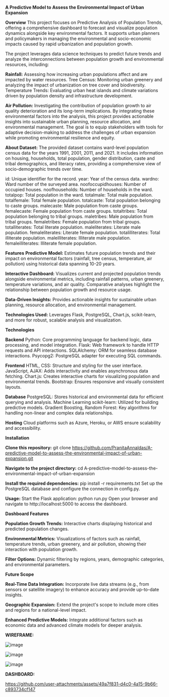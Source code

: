 
**A Predictive Model to Assess the Environmental Impact of Urban Expansion**

**Overview**
This project focuses on Predictive Analysis of Population Trends, offering a comprehensive dashboard to forecast and visualize population dynamics alongside key environmental factors. It supports urban planners and policymakers in managing the environmental and socio-economic impacts caused by rapid urbanization and population growth.

The project leverages data science techniques to predict future trends and analyze the interconnections between population growth and environmental resources, including:

**Rainfall:** Assessing how increasing urban populations affect and are impacted by water resources.
Tree Census: Monitoring urban greenery and analyzing the impact of urbanization on tree cover and biodiversity.
Temperature Trends: Evaluating urban heat islands and climate variations driven by population density and infrastructure development.

**Air Pollution:** Investigating the contribution of population growth to air quality deterioration and its long-term implications.
By integrating these environmental factors into the analysis, this project provides actionable insights into sustainable urban planning, resource allocation, and environmental management. The goal is to equip stakeholders with tools for adaptive decision-making to address the challenges of urban expansion while promoting environmental resilience and equity.

**About Dataset:** The provided dataset contains ward-level population census data for the years 1991, 2001, 2011, and 2021. It includes information on housing, households, total population, gender distribution, caste and tribal demographics, and literacy rates, providing a comprehensive view of socio-demographic trends over time.

id: Unique identifier for the record.
year: Year of the census data.
wardno: Ward number of the surveyed area.
noofoccupidhouses: Number of occupied houses.
noofhouseholds: Number of households in the ward.
totalpop: Total population in the ward.
totalmale: Total male population.
totalfemale: Total female population.
totalcaste: Total population belonging to caste groups.
malecaste: Male population from caste groups.
femalecaste: Female population from caste groups.
totaltribes: Total population belonging to tribal groups.
maletribes: Male population from tribal groups.
femaletribes: Female population from tribal groups.
totalliterates: Total literate population.
maleliterates: Literate male population.
femaleliterates: Literate female population.
totalilliterates: Total illiterate population.
maleilliterates: Illiterate male population.
femaleilliterates: Illiterate female population.

**Features**
**Predictive Model:**
Estimates future population trends and their impact on environmental factors (rainfall, tree census, temperature, air pollution) using historical data spanning 10-20 years.

**Interactive Dashboard:**
Visualizes current and projected population trends alongside environmental metrics, including rainfall patterns, urban greenery, temperature variations, and air quality. Comparative analyses highlight the relationship between population growth and resource usage.

**Data-Driven Insights:**
Provides actionable insights for sustainable urban planning, resource allocation, and environmental management.

**Technologies Used:**
Leverages Flask, PostgreSQL, Chart.js, scikit-learn, and more for robust, scalable analysis and visualization.

**Technologies**

**Backend**
Python: Core programming language for backend logic, data processing, and model integration.
Flask: Web framework to handle HTTP requests and API interactions.
SQLAlchemy: ORM for seamless database interactions.
Psycopg2: PostgreSQL adapter for executing SQL commands.

**Frontend**
HTML, CSS: Structure and styling for the user interface.
JavaScript, AJAX: Adds interactivity and enables asynchronous data fetching.
Chart.js: Creates interactive charts for visualizing population and environmental trends.
Bootstrap: Ensures responsive and visually consistent layouts.

**Database**
PostgreSQL: Stores historical and environmental data for efficient querying and analysis.
Machine Learning
scikit-learn: Utilized for building predictive models.
Gradient Boosting, Random Forest: Key algorithms for handling non-linear and complex data relationships.

**Hosting**
Cloud platforms such as Azure, Heroku, or AWS ensure scalability and accessibility.

**Installation**

**Clone this repository:**
git clone https://github.com/PranitaAnnaldas/A-predictive-model-to-assess-the-environmental-impact-of-urban-expansion.git

**Navigate to the project directory:**
cd A-predictive-model-to-assess-the-environmental-impact-of-urban-expansion

**Install the required dependencies:**
pip install -r requirements.txt
Set up the PostgreSQL database and configure the connection in config.py.

**Usage:**
Start the Flask application:
python run.py
Open your browser and navigate to http://localhost:5000 to access the dashboard.

**Dashboard Features**

**Population Growth Trends:**
Interactive charts displaying historical and predicted population changes.

**Environmental Metrics:**
Visualizations of factors such as rainfall, temperature trends, urban greenery, and air pollution, showing their interaction with population growth.

**Filter Options:**
Dynamic filtering by regions, years, demographic categories, and environmental parameters.

**Future Scope**

**Real-Time Data Integration:**
Incorporate live data streams (e.g., from sensors or satellite imagery) to enhance accuracy and provide up-to-date insights.

**Geographic Expansion:**
Extend the project's scope to include more cities and regions for a national-level impact.

**Enhanced Predictive Models:**
Integrate additional factors such as economic data and advanced climate models for deeper analysis.

**WIREFRAME:**

![image](https://github.com/user-attachments/assets/74a31e7b-376a-4de3-8140-deff825ba29f)

![image](https://github.com/user-attachments/assets/c1e2e580-5c91-4a41-bda1-9ea54d01c08e)

![image](https://github.com/user-attachments/assets/5e582454-0d3c-442c-b82b-9f53503d54ce)


**DASHBOARD:**

https://github.com/user-attachments/assets/49a7f831-d4c0-4a15-9b66-c893734cf147


